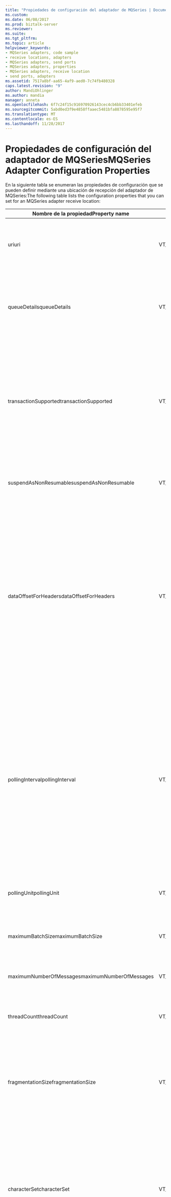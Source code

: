 ```yaml
---
title: "Propiedades de configuración del adaptador de MQSeries | Documentos de Microsoft"
ms.custom: 
ms.date: 06/08/2017
ms.prod: biztalk-server
ms.reviewer: 
ms.suite: 
ms.tgt_pltfrm: 
ms.topic: article
helpviewer_keywords:
- MQSeries adapters, code sample
- receive locations, adapters
- MQSeries adapters, send ports
- MQSeries adapters, properties
- MQSeries adapters, receive location
- send ports, adapters
ms.assetid: 7517a8bf-aa65-4af9-aed0-7c74fb480328
caps.latest.revision: "9"
author: MandiOhlinger
ms.author: mandia
manager: anneta
ms.openlocfilehash: 6f7c24f15c916970926143cec4cb6bb33401efeb
ms.sourcegitcommit: 5abd0ed3f9e4858ffaaec5481bfa8878595e95f7
ms.translationtype: MT
ms.contentlocale: es-ES
ms.lasthandoff: 11/28/2017
---
```

# <a name="mqseries-adapter-configuration-properties"></a><span data-ttu-id="a7fed-102">Propiedades de configuración del adaptador de MQSeries</span><span class="sxs-lookup"><span data-stu-id="a7fed-102">MQSeries Adapter Configuration Properties</span></span>
<span data-ttu-id="a7fed-103">En la siguiente tabla se enumeran las propiedades de configuración que se pueden definir mediante una ubicación de recepción del adaptador de MQSeries:</span><span class="sxs-lookup"><span data-stu-id="a7fed-103">The following table lists the configuration properties that you can set for an MQSeries adapter receive location:</span></span>  
  
|<span data-ttu-id="a7fed-104">Nombre de la propiedad</span><span class="sxs-lookup"><span data-stu-id="a7fed-104">Property name</span></span>|<span data-ttu-id="a7fed-105">Tipo</span><span class="sxs-lookup"><span data-stu-id="a7fed-105">Type</span></span>|<span data-ttu-id="a7fed-106">Description</span><span class="sxs-lookup"><span data-stu-id="a7fed-106">Description</span></span>|<span data-ttu-id="a7fed-107">Restricciones</span><span class="sxs-lookup"><span data-stu-id="a7fed-107">Restrictions</span></span>|<span data-ttu-id="a7fed-108">Comentarios</span><span class="sxs-lookup"><span data-stu-id="a7fed-108">Comments</span></span>|  
|-------------------|----------|-----------------|------------------|--------------|  
|<span data-ttu-id="a7fed-109">uri</span><span class="sxs-lookup"><span data-stu-id="a7fed-109">uri</span></span>|<span data-ttu-id="a7fed-110">VT_BSTR</span><span class="sxs-lookup"><span data-stu-id="a7fed-110">VT_BSTR</span></span>|<span data-ttu-id="a7fed-111">Especificar la ruta completa a la ubicación supervisada por la ubicación de recepción.</span><span class="sxs-lookup"><span data-stu-id="a7fed-111">Specify the full path to the location monitored by the receive location.</span></span>|<span data-ttu-id="a7fed-112">La URI de un puerto de envío o ubicación de recepción no puede superar los 256 caracteres.</span><span class="sxs-lookup"><span data-stu-id="a7fed-112">The URI for a send port or receive location cannot exceed 256 characters.</span></span>|<span data-ttu-id="a7fed-113">Ninguno</span><span class="sxs-lookup"><span data-stu-id="a7fed-113">None</span></span>|  
|<span data-ttu-id="a7fed-114">queueDetails</span><span class="sxs-lookup"><span data-stu-id="a7fed-114">queueDetails</span></span>|<span data-ttu-id="a7fed-115">VT_BSTR</span><span class="sxs-lookup"><span data-stu-id="a7fed-115">VT_BSTR</span></span>|<span data-ttu-id="a7fed-116">Especifica información acerca de la cola de MQSeries de origen que incluye servidor, administrador de cola y cola.</span><span class="sxs-lookup"><span data-stu-id="a7fed-116">Specify information about the source MQSeries queue including server, queue manager, and queue.</span></span>|<span data-ttu-id="a7fed-117">-Ninguno</span><span class="sxs-lookup"><span data-stu-id="a7fed-117">-   None</span></span>|<span data-ttu-id="a7fed-118">Esta propiedad se antepone a MQS:// para crear la propiedad URI.</span><span class="sxs-lookup"><span data-stu-id="a7fed-118">This property is prepended with MQS:// to create the uri property.</span></span>|  
|<span data-ttu-id="a7fed-119">transactionSupported</span><span class="sxs-lookup"><span data-stu-id="a7fed-119">transactionSupported</span></span>|<span data-ttu-id="a7fed-120">VT_BSTR</span><span class="sxs-lookup"><span data-stu-id="a7fed-120">VT_BSTR</span></span>|<span data-ttu-id="a7fed-121">Especifica si el adaptador de MQSeries inicia una transacción del Coordinador de transacciones distribuidas de Microsoft (DTC) entre BizTalk Server y el servidor MQSeries.</span><span class="sxs-lookup"><span data-stu-id="a7fed-121">Specify whether the MQSeries adapter initiates a Microsoft Distributed Transaction Coordinator (DTC) transaction between BizTalk Server and MQSeries Server.</span></span>|<span data-ttu-id="a7fed-122">Los valores válidos son:</span><span class="sxs-lookup"><span data-stu-id="a7fed-122">Valid values are:</span></span><br /><br /> <span data-ttu-id="a7fed-123">-Sí</span><span class="sxs-lookup"><span data-stu-id="a7fed-123">-   yes</span></span><br /><span data-ttu-id="a7fed-124">-ninguna</span><span class="sxs-lookup"><span data-stu-id="a7fed-124">-   no</span></span>|<span data-ttu-id="a7fed-125">Cuando se establece en no, no hay ninguna garantía de entrega de mensajes.</span><span class="sxs-lookup"><span data-stu-id="a7fed-125">When set to no, there is no guarantee of message delivery.</span></span><br /><br /> <span data-ttu-id="a7fed-126">El valor predeterminado es Yes.</span><span class="sxs-lookup"><span data-stu-id="a7fed-126">The default value is yes.</span></span>|  
|<span data-ttu-id="a7fed-127">suspendAsNonResumable</span><span class="sxs-lookup"><span data-stu-id="a7fed-127">suspendAsNonResumable</span></span>|<span data-ttu-id="a7fed-128">VT_BSTR</span><span class="sxs-lookup"><span data-stu-id="a7fed-128">VT_BSTR</span></span>|<span data-ttu-id="a7fed-129">Especificar si los mensajes suspendidos se marcan o no como reanudables.</span><span class="sxs-lookup"><span data-stu-id="a7fed-129">Specify whether suspended messages are marked as resumable or not.</span></span>|<span data-ttu-id="a7fed-130">Los valores válidos son:</span><span class="sxs-lookup"><span data-stu-id="a7fed-130">Valid values are:</span></span><br /><br /> <span data-ttu-id="a7fed-131">-Sí</span><span class="sxs-lookup"><span data-stu-id="a7fed-131">-   yes</span></span><br /><span data-ttu-id="a7fed-132">-ninguna</span><span class="sxs-lookup"><span data-stu-id="a7fed-132">-   no</span></span>|<span data-ttu-id="a7fed-133">El valor predeterminado es no.</span><span class="sxs-lookup"><span data-stu-id="a7fed-133">The default value is no.</span></span>|  
|<span data-ttu-id="a7fed-134">dataOffsetForHeaders</span><span class="sxs-lookup"><span data-stu-id="a7fed-134">dataOffsetForHeaders</span></span>|<span data-ttu-id="a7fed-135">VT_BSTR</span><span class="sxs-lookup"><span data-stu-id="a7fed-135">VT_BSTR</span></span>|<span data-ttu-id="a7fed-136">El adaptador utiliza valores de los encabezados de MQSeries (las estructuras MQXQH, MQIIH y MQCIH) para rellenar los valores correspondientes en las propiedades de contexto de BizTalk Server.</span><span class="sxs-lookup"><span data-stu-id="a7fed-136">The adapter uses values from the MQSeries headers (the MQXQH, MQIIH, and MQCIH structures) to populate corresponding values in the BizTalk Server context properties.</span></span> <span data-ttu-id="a7fed-137">De forma predeterminada, el adaptador quita estas propiedades de MQSeries del cuerpo del mensaje.</span><span class="sxs-lookup"><span data-stu-id="a7fed-137">By default, the adapter removes these MQSeries properties from the message body.</span></span>|<span data-ttu-id="a7fed-138">Los valores válidos son:</span><span class="sxs-lookup"><span data-stu-id="a7fed-138">Valid values are:</span></span><br /><br /> <span data-ttu-id="a7fed-139">-Sí</span><span class="sxs-lookup"><span data-stu-id="a7fed-139">-   yes</span></span><br /><span data-ttu-id="a7fed-140">-ninguna</span><span class="sxs-lookup"><span data-stu-id="a7fed-140">-   no</span></span>|<span data-ttu-id="a7fed-141">Establezca esta propiedad en no para mantener estas propiedades en el cuerpo del mensaje.</span><span class="sxs-lookup"><span data-stu-id="a7fed-141">Set this property to no to retain the properties in the message body.</span></span><br /><br /> <span data-ttu-id="a7fed-142">El valor predeterminado es Yes.</span><span class="sxs-lookup"><span data-stu-id="a7fed-142">The default value is yes.</span></span>|  
|<span data-ttu-id="a7fed-143">pollingInterval</span><span class="sxs-lookup"><span data-stu-id="a7fed-143">pollingInterval</span></span>|<span data-ttu-id="a7fed-144">VT_BSTR</span><span class="sxs-lookup"><span data-stu-id="a7fed-144">VT_BSTR</span></span>|<span data-ttu-id="a7fed-145">Especifica el intervalo usado por el componente de recepción para sondear la cola de MQSeries.</span><span class="sxs-lookup"><span data-stu-id="a7fed-145">Specify the interval used by the receive component to poll the MQSeries queue.</span></span>|<span data-ttu-id="a7fed-146">Los valores válidos son de 1 a 10000.</span><span class="sxs-lookup"><span data-stu-id="a7fed-146">Valid values are from 1 to 10000.</span></span>|<span data-ttu-id="a7fed-147">pollingInterval actúa en combinación con el intervalo de espera codificado de tres segundos que está integrado en el adaptador.</span><span class="sxs-lookup"><span data-stu-id="a7fed-147">The pollingInterval works in combination with the hard-coded wait interval of three seconds built in to the adapter.</span></span> <span data-ttu-id="a7fed-148">Si el valor pollingInterval es inferior a tres (3) segundos, el intervalo de espera se establece como el valor de pollingInterval.</span><span class="sxs-lookup"><span data-stu-id="a7fed-148">If the pollingInterval value is less than three (3) seconds, the wait interval is set to the value of the pollingInterval.</span></span><br /><br /> <span data-ttu-id="a7fed-149">El valor predeterminado es 3.</span><span class="sxs-lookup"><span data-stu-id="a7fed-149">The default value is 3.</span></span>|  
|<span data-ttu-id="a7fed-150">pollingUnit</span><span class="sxs-lookup"><span data-stu-id="a7fed-150">pollingUnit</span></span>|<span data-ttu-id="a7fed-151">VT_BSTR</span><span class="sxs-lookup"><span data-stu-id="a7fed-151">VT_BSTR</span></span>|<span data-ttu-id="a7fed-152">Especifica la unidad de tiempo para el intervalo de sondeo.</span><span class="sxs-lookup"><span data-stu-id="a7fed-152">Specify the unit of time for the polling interval.</span></span>|<span data-ttu-id="a7fed-153">Los valores válidos son:</span><span class="sxs-lookup"><span data-stu-id="a7fed-153">Valid values are:</span></span><br /><br /> <span data-ttu-id="a7fed-154">-horas</span><span class="sxs-lookup"><span data-stu-id="a7fed-154">-   hours</span></span><br /><span data-ttu-id="a7fed-155">-minutos</span><span class="sxs-lookup"><span data-stu-id="a7fed-155">-   minutes</span></span><br /><span data-ttu-id="a7fed-156">-segundos</span><span class="sxs-lookup"><span data-stu-id="a7fed-156">-   seconds</span></span>|<span data-ttu-id="a7fed-157">El valor predeterminado es segundos.</span><span class="sxs-lookup"><span data-stu-id="a7fed-157">The default value is seconds.</span></span>|  
|<span data-ttu-id="a7fed-158">maximumBatchSize</span><span class="sxs-lookup"><span data-stu-id="a7fed-158">maximumBatchSize</span></span>|<span data-ttu-id="a7fed-159">VT_BSTR</span><span class="sxs-lookup"><span data-stu-id="a7fed-159">VT_BSTR</span></span>|<span data-ttu-id="a7fed-160">Especifica el tamaño máximo de un lote de mensajes en kilobytes (KB).</span><span class="sxs-lookup"><span data-stu-id="a7fed-160">Specify the maximum size of a batch of messages in kilobytes (KB).</span></span>|<span data-ttu-id="a7fed-161">Los valores válidos son de 1 a 10485760</span><span class="sxs-lookup"><span data-stu-id="a7fed-161">Valid values are from 1 to 10485760</span></span>|<span data-ttu-id="a7fed-162">El valor predeterminado es 100.</span><span class="sxs-lookup"><span data-stu-id="a7fed-162">The default value is 100.</span></span>|  
|<span data-ttu-id="a7fed-163">maximumNumberOfMessages</span><span class="sxs-lookup"><span data-stu-id="a7fed-163">maximumNumberOfMessages</span></span>|<span data-ttu-id="a7fed-164">VT_BSTR</span><span class="sxs-lookup"><span data-stu-id="a7fed-164">VT_BSTR</span></span>|<span data-ttu-id="a7fed-165">Especifica el número máximo de mensajes en un lote.</span><span class="sxs-lookup"><span data-stu-id="a7fed-165">Specify the maximum number of messages in a batch.</span></span>|<span data-ttu-id="a7fed-166">Los valores válidos son de 1 a 100000</span><span class="sxs-lookup"><span data-stu-id="a7fed-166">Valid values are from 1 to 100000</span></span>|<span data-ttu-id="a7fed-167">El valor predeterminado es 100.</span><span class="sxs-lookup"><span data-stu-id="a7fed-167">The default value is 100.</span></span>|  
|<span data-ttu-id="a7fed-168">threadCount</span><span class="sxs-lookup"><span data-stu-id="a7fed-168">threadCount</span></span>|<span data-ttu-id="a7fed-169">VT_BSTR</span><span class="sxs-lookup"><span data-stu-id="a7fed-169">VT_BSTR</span></span>|<span data-ttu-id="a7fed-170">Especifica el número de subprocesos que se utilizan por ubicación de recepción.</span><span class="sxs-lookup"><span data-stu-id="a7fed-170">Specify the number of threads used per receive location.</span></span>|<span data-ttu-id="a7fed-171">Los valores válidos son de 1 a 64.</span><span class="sxs-lookup"><span data-stu-id="a7fed-171">Valid values are from 1 to 64.</span></span>|<span data-ttu-id="a7fed-172">El valor predeterminado es 2.</span><span class="sxs-lookup"><span data-stu-id="a7fed-172">The default value is 2.</span></span>|  
|<span data-ttu-id="a7fed-173">fragmentationSize</span><span class="sxs-lookup"><span data-stu-id="a7fed-173">fragmentationSize</span></span>|<span data-ttu-id="a7fed-174">VT_BSTR</span><span class="sxs-lookup"><span data-stu-id="a7fed-174">VT_BSTR</span></span>|<span data-ttu-id="a7fed-175">Especifica el tamaño del fragmento de mensaje en kilobytes (KB) para los mensajes a medida que se envían entre MQSAgent y el adaptador.</span><span class="sxs-lookup"><span data-stu-id="a7fed-175">Specify the message chunk size in kilobytes (KB) for messages as they are sent between MQSAgent and the adapter.</span></span>|<span data-ttu-id="a7fed-176">Los valores válidos son de 1 a 1048576.</span><span class="sxs-lookup"><span data-stu-id="a7fed-176">Valid values are from 1 to 1048576.</span></span>|<span data-ttu-id="a7fed-177">El valor predeterminado es 500.</span><span class="sxs-lookup"><span data-stu-id="a7fed-177">The default value is 500.</span></span>|  
|<span data-ttu-id="a7fed-178">characterSet</span><span class="sxs-lookup"><span data-stu-id="a7fed-178">characterSet</span></span>|<span data-ttu-id="a7fed-179">VT_BSTR</span><span class="sxs-lookup"><span data-stu-id="a7fed-179">VT_BSTR</span></span>|<span data-ttu-id="a7fed-180">Especifica el juego de caracteres y si MQSeries convierte los caracteres antes de enviar el mensaje a la ubicación de recepción.</span><span class="sxs-lookup"><span data-stu-id="a7fed-180">Specify the character set and whether MQSeries converts characters before sending the message to the receive location.</span></span>|<span data-ttu-id="a7fed-181">Los valores válidos son:</span><span class="sxs-lookup"><span data-stu-id="a7fed-181">Valid values are:</span></span><br /><br /> <span data-ttu-id="a7fed-182">-Ninguno.</span><span class="sxs-lookup"><span data-stu-id="a7fed-182">-   none.</span></span> <span data-ttu-id="a7fed-183">No convertir.</span><span class="sxs-lookup"><span data-stu-id="a7fed-183">Do not convert.</span></span><br /><span data-ttu-id="a7fed-184">-UCS-2 y UTF-16.</span><span class="sxs-lookup"><span data-stu-id="a7fed-184">-   UCS-2 and UTF-16.</span></span> <span data-ttu-id="a7fed-185">Convertir a estos conjuntos de caracteres.</span><span class="sxs-lookup"><span data-stu-id="a7fed-185">Convert to these character sets.</span></span> <span data-ttu-id="a7fed-186">MQSeries no distingue un juego de otro.</span><span class="sxs-lookup"><span data-stu-id="a7fed-186">MQSeries does not distinguish between them.</span></span><br /><span data-ttu-id="a7fed-187">UTF-8.</span><span class="sxs-lookup"><span data-stu-id="a7fed-187">-   UTF-8.</span></span> <span data-ttu-id="a7fed-188">Convertir al juego de caracteres UTF-8.</span><span class="sxs-lookup"><span data-stu-id="a7fed-188">Convert to the UTF-8 character set.</span></span>|<span data-ttu-id="a7fed-189">El valor predeterminado es Ninguno.</span><span class="sxs-lookup"><span data-stu-id="a7fed-189">The default value is none.</span></span>|  
|<span data-ttu-id="a7fed-190">errorThreshold</span><span class="sxs-lookup"><span data-stu-id="a7fed-190">errorThreshold</span></span>|<span data-ttu-id="a7fed-191">VT_BSTR</span><span class="sxs-lookup"><span data-stu-id="a7fed-191">VT_BSTR</span></span>|<span data-ttu-id="a7fed-192">Especifica el número máximo de errores que se deben registrar.</span><span class="sxs-lookup"><span data-stu-id="a7fed-192">Specify the maximum number of errors to log.</span></span> <span data-ttu-id="a7fed-193">El adaptador continúa funcionando y, si se recupera, registra el suceso en el registro de sucesos.</span><span class="sxs-lookup"><span data-stu-id="a7fed-193">The adapter continues operating and, if the adapter recovers, it logs the event in the event log.</span></span>|<span data-ttu-id="a7fed-194">Los valores válidos son de 1 a 1000.</span><span class="sxs-lookup"><span data-stu-id="a7fed-194">Valid values are from 1 to 1000.</span></span>|<span data-ttu-id="a7fed-195">El valor predeterminado es 10.</span><span class="sxs-lookup"><span data-stu-id="a7fed-195">The default value is 10.</span></span>|  
|<span data-ttu-id="a7fed-196">segmentación</span><span class="sxs-lookup"><span data-stu-id="a7fed-196">segmentation</span></span>|<span data-ttu-id="a7fed-197">VT_BSTR</span><span class="sxs-lookup"><span data-stu-id="a7fed-197">VT_BSTR</span></span>|<span data-ttu-id="a7fed-198">Especifica si MQSeries ensambla los mensajes segmentados u obtiene los mensajes tal como están.</span><span class="sxs-lookup"><span data-stu-id="a7fed-198">Specify whether MQSeries assembles segmented messages or gets messages as is.</span></span>|<span data-ttu-id="a7fed-199">Los valores válidos son:</span><span class="sxs-lookup"><span data-stu-id="a7fed-199">Valid values are:</span></span><br /><br /> <span data-ttu-id="a7fed-200">-Ninguno</span><span class="sxs-lookup"><span data-stu-id="a7fed-200">-   none</span></span><br /><span data-ttu-id="a7fed-201">-completo</span><span class="sxs-lookup"><span data-stu-id="a7fed-201">-   complete</span></span>|<span data-ttu-id="a7fed-202">Especificar Ninguno para leer mensajes de la cola MQSeries sin habilitar la segmentación.</span><span class="sxs-lookup"><span data-stu-id="a7fed-202">Specify none to read messages from the MQSeries queue without enabling segmentation.</span></span><br /><br /> <span data-ttu-id="a7fed-203">Especificar Completa para que MQSeries ensamble mensajes segmentados antes de pasarlos al adaptador.</span><span class="sxs-lookup"><span data-stu-id="a7fed-203">Specify complete to have MQSeries assemble segmented messages before passing them on to the adapter.</span></span><br /><br /> <span data-ttu-id="a7fed-204">El valor predeterminado es Ninguno.</span><span class="sxs-lookup"><span data-stu-id="a7fed-204">The default value is none.</span></span>|  
|<span data-ttu-id="a7fed-205">ordenadas</span><span class="sxs-lookup"><span data-stu-id="a7fed-205">ordered</span></span>|<span data-ttu-id="a7fed-206">VT_BSTR</span><span class="sxs-lookup"><span data-stu-id="a7fed-206">VT_BSTR</span></span>|<span data-ttu-id="a7fed-207">Especifica si MQSeries mantiene el orden de los mensajes a medida que se reciben de la cola MQSeries.</span><span class="sxs-lookup"><span data-stu-id="a7fed-207">Specify whether MQSeries maintains the order of the messages as they are received from the MQSeries queue.</span></span>|<span data-ttu-id="a7fed-208">Los valores válidos son:</span><span class="sxs-lookup"><span data-stu-id="a7fed-208">Valid values are:</span></span><br /><br /> <span data-ttu-id="a7fed-209">-ninguna</span><span class="sxs-lookup"><span data-stu-id="a7fed-209">-   no</span></span><br /><span data-ttu-id="a7fed-210">-noStop</span><span class="sxs-lookup"><span data-stu-id="a7fed-210">-   noStop</span></span><br /><span data-ttu-id="a7fed-211">-yesStop</span><span class="sxs-lookup"><span data-stu-id="a7fed-211">-   yesStop</span></span><br /><span data-ttu-id="a7fed-212">-yesSuspend</span><span class="sxs-lookup"><span data-stu-id="a7fed-212">-   yesSuspend</span></span>|<span data-ttu-id="a7fed-213">Especificar No para no tener en cuenta el orden de los mensajes.</span><span class="sxs-lookup"><span data-stu-id="a7fed-213">Specify no to disregard message order.</span></span><br /><br /> <span data-ttu-id="a7fed-214">Especificar noStop para no tener en cuenta el orden de los mensajes y deshabilitar la ubicación de recepción si hay un error.</span><span class="sxs-lookup"><span data-stu-id="a7fed-214">Specify noStop to disregard message order and to disable the receive location if there is an error.</span></span><br /><br /> <span data-ttu-id="a7fed-215">Especificar yesStop para habilitar el ordenamiento.</span><span class="sxs-lookup"><span data-stu-id="a7fed-215">Specify yesStop to enable ordering.</span></span> <span data-ttu-id="a7fed-216">Esta opción finaliza la transacción y deshabilita la ubicación de recepción si hay un error.</span><span class="sxs-lookup"><span data-stu-id="a7fed-216">This option ends the transaction and disables the receive location if there is an error.</span></span><br /><br /> <span data-ttu-id="a7fed-217">Especificar yesSuspend para habilitar el ordenamiento.</span><span class="sxs-lookup"><span data-stu-id="a7fed-217">Specify yesSuspend to enable ordering.</span></span> <span data-ttu-id="a7fed-218">Esta opción mueve el mensaje a la cola de suspensión cuando hay un error.</span><span class="sxs-lookup"><span data-stu-id="a7fed-218">This option moves the message to the suspended queue when there is an error.</span></span> <span data-ttu-id="a7fed-219">Este valor no mantiene el orden cuando hay un error, pero permite que la ubicación de recepción continúe recibiendo mensajes.</span><span class="sxs-lookup"><span data-stu-id="a7fed-219">This value does not preserve order when there is an error, but does allow the receive location to continue receiving messages.</span></span><br /><br /> <span data-ttu-id="a7fed-220">El valor predeterminado es no.</span><span class="sxs-lookup"><span data-stu-id="a7fed-220">The default value is no.</span></span>|  
  
 <span data-ttu-id="a7fed-221">En el siguiente código se muestra el formato de la cadena que se utiliza para establecer las propiedades:</span><span class="sxs-lookup"><span data-stu-id="a7fed-221">The following code shows the format of the string you use to set the properties:</span></span>  
  
```  
<CustomProps><AdapterConfig vt="8"><Config xmlns:xsi="http://www.w3.org/2001/XMLSchema-instance" xmlns:xsd="http://www.w3.org/2001/XMLSchema"><uri>MQS://TESTMQServer/DQM1/RQ0</uri><queueDetails>TESTMQServer/DQM1/RQ0</queueDetails><transactionSupported>yes</transactionSupported><suspendAsNonResumable>no</suspendAsNonResumable><dataOffsetForHeaders>yes</dataOffsetForHeaders><pollingInterval>1</pollingInterval><pollingUnit>seconds</pollingUnit><maximumBatchSize>100</maximumBatchSize><maximumNumberOfMessages>100</maximumNumberOfMessages><threadCount>2</threadCount><fragmentationSize>500</fragmentationSize><characterSet>none</characterSet><errorThreshold>10</errorThreshold><segmentation>none</segmentation><ordered>no</ordered></Config></AdapterConfig></CustomProps>  
```  
  
 <span data-ttu-id="a7fed-222">En la siguiente tabla se enumeran las propiedades de configuración que se pueden definir mediante un puerto de envío del adaptador de MQSeries:</span><span class="sxs-lookup"><span data-stu-id="a7fed-222">The following table lists the configuration properties that you can set for an MQSeries adapter send port:</span></span>  
  
|<span data-ttu-id="a7fed-223">Nombre de la propiedad</span><span class="sxs-lookup"><span data-stu-id="a7fed-223">Property name</span></span>|<span data-ttu-id="a7fed-224">Tipo</span><span class="sxs-lookup"><span data-stu-id="a7fed-224">Type</span></span>|<span data-ttu-id="a7fed-225">Description</span><span class="sxs-lookup"><span data-stu-id="a7fed-225">Description</span></span>|<span data-ttu-id="a7fed-226">Restricciones</span><span class="sxs-lookup"><span data-stu-id="a7fed-226">Restrictions</span></span>|<span data-ttu-id="a7fed-227">Comentarios</span><span class="sxs-lookup"><span data-stu-id="a7fed-227">Comments</span></span>|  
|-------------------|----------|-----------------|------------------|--------------|  
|<span data-ttu-id="a7fed-228">uri</span><span class="sxs-lookup"><span data-stu-id="a7fed-228">uri</span></span>|<span data-ttu-id="a7fed-229">VT_BSTR</span><span class="sxs-lookup"><span data-stu-id="a7fed-229">VT_BSTR</span></span>|<span data-ttu-id="a7fed-230">Especificar la ruta completa de la ubicación a la que enviar datos.</span><span class="sxs-lookup"><span data-stu-id="a7fed-230">Specify the full path of the location to send data to.</span></span>|<span data-ttu-id="a7fed-231">La URI de un puerto de envío o ubicación de recepción no puede superar los 256 caracteres.</span><span class="sxs-lookup"><span data-stu-id="a7fed-231">The URI for a send port or receive location cannot exceed 256 characters.</span></span>|<span data-ttu-id="a7fed-232">Ninguno</span><span class="sxs-lookup"><span data-stu-id="a7fed-232">None</span></span>|  
|<span data-ttu-id="a7fed-233">queueDetails</span><span class="sxs-lookup"><span data-stu-id="a7fed-233">queueDetails</span></span>|<span data-ttu-id="a7fed-234">VT_BSTR</span><span class="sxs-lookup"><span data-stu-id="a7fed-234">VT_BSTR</span></span>|<span data-ttu-id="a7fed-235">Especifica información acerca de la cola de MQSeries de destino que incluye servidor, administrador de cola y cola.</span><span class="sxs-lookup"><span data-stu-id="a7fed-235">Specify information about the target MQSeries queue including server, queue manager, and queue.</span></span>|<span data-ttu-id="a7fed-236">La URI de un puerto de envío o ubicación de recepción no puede superar los 256 caracteres.</span><span class="sxs-lookup"><span data-stu-id="a7fed-236">The URI for a send port or receive location cannot exceed 256 characters.</span></span>|<span data-ttu-id="a7fed-237">Esta propiedad se antepone a MQS:// para crear la propiedad URI.</span><span class="sxs-lookup"><span data-stu-id="a7fed-237">This property is prepended with MQS:// to create the uri property.</span></span>|  
|<span data-ttu-id="a7fed-238">transactionSupported</span><span class="sxs-lookup"><span data-stu-id="a7fed-238">transactionSupported</span></span>|<span data-ttu-id="a7fed-239">VT_BSTR</span><span class="sxs-lookup"><span data-stu-id="a7fed-239">VT_BSTR</span></span>|<span data-ttu-id="a7fed-240">Especifica si el adaptador de MQSeries inicia una transacción del Coordinador de transacciones distribuidas de Microsoft (DTC) entre BizTalk Server y el servidor MQSeries.</span><span class="sxs-lookup"><span data-stu-id="a7fed-240">Specify whether the MQSeries adapter initiates a Microsoft Distributed Transaction Coordinator (DTC) transaction between BizTalk Server and MQSeries Server.</span></span>|<span data-ttu-id="a7fed-241">Los valores válidos son:</span><span class="sxs-lookup"><span data-stu-id="a7fed-241">Valid values are:</span></span><br /><br /> <span data-ttu-id="a7fed-242">-Sí</span><span class="sxs-lookup"><span data-stu-id="a7fed-242">-   yes</span></span><br /><span data-ttu-id="a7fed-243">-ninguna</span><span class="sxs-lookup"><span data-stu-id="a7fed-243">-   no</span></span>|<span data-ttu-id="a7fed-244">Cuando se establece en no, no hay ninguna garantía de entrega de mensajes.</span><span class="sxs-lookup"><span data-stu-id="a7fed-244">When set to no, there is no guarantee of message delivery.</span></span><br /><br /> <span data-ttu-id="a7fed-245">El valor predeterminado es Yes.</span><span class="sxs-lookup"><span data-stu-id="a7fed-245">The default value is yes.</span></span>|  
|<span data-ttu-id="a7fed-246">dataConversion</span><span class="sxs-lookup"><span data-stu-id="a7fed-246">dataConversion</span></span>|<span data-ttu-id="a7fed-247">VT_BSTR</span><span class="sxs-lookup"><span data-stu-id="a7fed-247">VT_BSTR</span></span>|<span data-ttu-id="a7fed-248">Especifica si se convierte el mensaje a la página de códigos ANSI de MQSeries para Windows Server.</span><span class="sxs-lookup"><span data-stu-id="a7fed-248">Specify whether to convert the message to the ANSI code page of MQSeries for Windows server.</span></span>|<span data-ttu-id="a7fed-249">Los valores válidos son:</span><span class="sxs-lookup"><span data-stu-id="a7fed-249">Valid values are:</span></span><br /><br /> <span data-ttu-id="a7fed-250">-Sí</span><span class="sxs-lookup"><span data-stu-id="a7fed-250">-   yes</span></span><br /><span data-ttu-id="a7fed-251">-ninguna</span><span class="sxs-lookup"><span data-stu-id="a7fed-251">-   no</span></span>|<span data-ttu-id="a7fed-252">El valor predeterminado es no.</span><span class="sxs-lookup"><span data-stu-id="a7fed-252">The default value is no.</span></span>|  
|<span data-ttu-id="a7fed-253">segmentationAllowed</span><span class="sxs-lookup"><span data-stu-id="a7fed-253">segmentationAllowed</span></span>|<span data-ttu-id="a7fed-254">VT_BSTR</span><span class="sxs-lookup"><span data-stu-id="a7fed-254">VT_BSTR</span></span>|<span data-ttu-id="a7fed-255">Especifica si se usará la segmentación del administrador de cola MQSeries cuando un mensaje concreto supera la longitud máxima de mensajes de la cola MQSeries.</span><span class="sxs-lookup"><span data-stu-id="a7fed-255">Specify whether to use MQSeries Queue Manager segmentation if an individual message exceeds the MQSeries queue maximum message length.</span></span>|<span data-ttu-id="a7fed-256">Valores válidos son:</span><span class="sxs-lookup"><span data-stu-id="a7fed-256">Valid value are:</span></span><br /><br /> <span data-ttu-id="a7fed-257">-Sí</span><span class="sxs-lookup"><span data-stu-id="a7fed-257">-   yes</span></span><br /><span data-ttu-id="a7fed-258">-ninguna</span><span class="sxs-lookup"><span data-stu-id="a7fed-258">-   no</span></span>|<span data-ttu-id="a7fed-259">El valor predeterminado es no.</span><span class="sxs-lookup"><span data-stu-id="a7fed-259">The default value is no.</span></span>|  
|<span data-ttu-id="a7fed-260">fragmentationSize</span><span class="sxs-lookup"><span data-stu-id="a7fed-260">fragmentationSize</span></span>|<span data-ttu-id="a7fed-261">VT_BSTR</span><span class="sxs-lookup"><span data-stu-id="a7fed-261">VT_BSTR</span></span>|<span data-ttu-id="a7fed-262">Especifica el tamaño del fragmento de mensaje en kilobytes (KB) para los mensajes a medida que se envían entre el adaptador y MQSAgent.</span><span class="sxs-lookup"><span data-stu-id="a7fed-262">Specify the message chunk size in kilobytes (KB) for messages as they are sent between the adapter and MQSAgent.</span></span>|<span data-ttu-id="a7fed-263">Los valores válidos son de 1 a 1048576.</span><span class="sxs-lookup"><span data-stu-id="a7fed-263">Valid values are from 1 to 1048576.</span></span>|<span data-ttu-id="a7fed-264">El valor predeterminado es 500.</span><span class="sxs-lookup"><span data-stu-id="a7fed-264">The default value is 500.</span></span>|  
|<span data-ttu-id="a7fed-265">ordenadas</span><span class="sxs-lookup"><span data-stu-id="a7fed-265">ordered</span></span>|<span data-ttu-id="a7fed-266">VT_BSTR</span><span class="sxs-lookup"><span data-stu-id="a7fed-266">VT_BSTR</span></span>|<span data-ttu-id="a7fed-267">Especifica si MQSeries mantiene el orden de los mensajes a medida que se envían a la cola MQSeries.</span><span class="sxs-lookup"><span data-stu-id="a7fed-267">Specify whether MQSeries maintains the order of messages as they are sent to the MQSeries queue.</span></span>|<span data-ttu-id="a7fed-268">Los valores válidos son:</span><span class="sxs-lookup"><span data-stu-id="a7fed-268">Valid values are:</span></span><br /><br /> <span data-ttu-id="a7fed-269">-Sí</span><span class="sxs-lookup"><span data-stu-id="a7fed-269">-   yes</span></span><br /><span data-ttu-id="a7fed-270">-ninguna</span><span class="sxs-lookup"><span data-stu-id="a7fed-270">-   no</span></span>|<span data-ttu-id="a7fed-271">El valor predeterminado es no.</span><span class="sxs-lookup"><span data-stu-id="a7fed-271">The default value is no.</span></span>|  
  
 <span data-ttu-id="a7fed-272">En el siguiente código se muestra el formato de la cadena que se utiliza para establecer las propiedades:</span><span class="sxs-lookup"><span data-stu-id="a7fed-272">The following code shows the format of the string you use to set the properties:</span></span>  
  
```  
<CustomProps><AdapterConfig vt="8"><Config xmlns:xsi="http://www.w3.org/2001/XMLSchema-instance" xmlns:xsd="http://www.w3.org/2001/XMLSchema"><uri>MQS://TESTMQServer/DQM1(QM1)/SQ0</uri><queueDetails>TESTMQServer/DQM1(QM1)/SQ0</queueDetails><transactionSupported>yes</transactionSupported><dataConversion>no</dataConversion><segmentationAllowed>no</segmentationAllowed><fragmentationSize>500</fragmentationSize><ordered>no</ordered></Config></AdapterConfig></CustomProps>  
```  
  
> [!NOTE]
>  <span data-ttu-id="a7fed-273">Al especificar los datos de configuración de TransportTypeData para un adaptador que se genera utilizando el marco de trabajo, los pares de nombre/valor que se usan todos se almacenarán en el \<AdapterConfig\> elemento.</span><span class="sxs-lookup"><span data-stu-id="a7fed-273">When specifying TransportTypeData configuration data for an adapter that is built using the Adapter Framework, the name/value pairs that are used must all be stored into the \<AdapterConfig\> element.</span></span> <span data-ttu-id="a7fed-274">Puesto que la \<AdapterConfig\> elemento especifica la VT_BSTR (vt = "8"), a continuación, el tipo de datos de la \< \> caracteres en los datos deben convertirse.</span><span class="sxs-lookup"><span data-stu-id="a7fed-274">Since the \<AdapterConfig\> element specifies the VT_BSTR (vt="8") data type then the \< \> characters in the data must be escaped.</span></span>